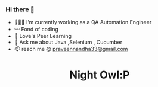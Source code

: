 ### Hi there 👋



- 👨🏻‍🎓 I’m currently working as a QA Automation Engineer
- 〰️ Fond of coding
- 🤔 Love's Peer Learning
- 💬 Ask me about Java ,Selenium , Cucumber
- 📫 reach me @ praveennandha33@gmail.com
<h1 align="center">Night Owl:P</h1>
